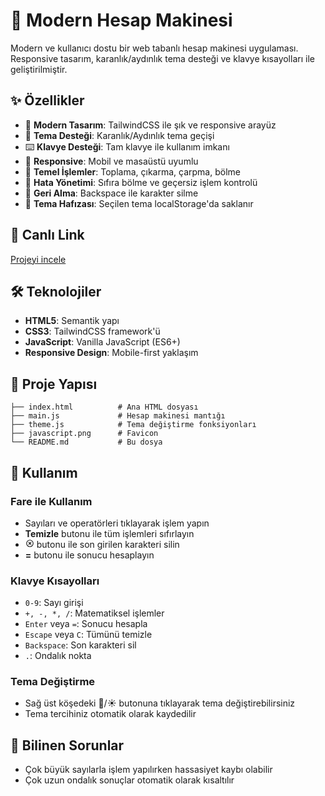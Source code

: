 # 🧮 Modern Hesap Makinesi

Modern ve kullanıcı dostu bir web tabanlı hesap makinesi uygulaması. Responsive tasarım, karanlık/aydınlık tema desteği ve klavye kısayolları ile geliştirilmiştir.

## ✨ Özellikler

- 🎨 **Modern Tasarım**: TailwindCSS ile şık ve responsive arayüz
- 🌙 **Tema Desteği**: Karanlık/Aydınlık tema geçişi
- ⌨️ **Klavye Desteği**: Tam klavye ile kullanım imkanı
- 📱 **Responsive**: Mobil ve masaüstü uyumlu
- 🔢 **Temel İşlemler**: Toplama, çıkarma, çarpma, bölme
- 🚫 **Hata Yönetimi**: Sıfıra bölme ve geçersiz işlem kontrolü
- 🔄 **Geri Alma**: Backspace ile karakter silme
- 💾 **Tema Hafızası**: Seçilen tema localStorage'da saklanır

## 🚀 Canlı Link

[Projeyi incele](https://melihcandemir.github.io/Calculator/)

## 🛠️ Teknolojiler

- **HTML5**: Semantik yapı
- **CSS3**: TailwindCSS framework'ü
- **JavaScript**: Vanilla JavaScript (ES6+)
- **Responsive Design**: Mobile-first yaklaşım

## 📁 Proje Yapısı

```
├── index.html          # Ana HTML dosyası
├── main.js             # Hesap makinesi mantığı
├── theme.js            # Tema değiştirme fonksiyonları
├── javascript.png      # Favicon
└── README.md           # Bu dosya
```

## 🎯 Kullanım

### Fare ile Kullanım

- Sayıları ve operatörleri tıklayarak işlem yapın
- **Temizle** butonu ile tüm işlemleri sıfırlayın
- **<svg
                class="w-6 h-6 text-white"
                aria-hidden="true"
                xmlns="http://www.w3.org/2000/svg"
                width="14"
                height="14"
                fill="none"
                viewBox="0 0 24 24"
              >
  <path
                  stroke="currentColor"
                  stroke-linecap="round"
                  stroke-linejoin="round"
                  stroke-width="2"
                  d="m15 9-6 6m0-6 6 6m6-3a9 9 0 1 1-18 0 9 9 0 0 1 18 0Z"
                />
  </svg>** butonu ile son girilen karakteri silin
- **=** butonu ile sonucu hesaplayın

### Klavye Kısayolları

- `0-9`: Sayı girişi
- `+, -, *, /`: Matematiksel işlemler
- `Enter` veya `=`: Sonucu hesapla
- `Escape` veya `C`: Tümünü temizle
- `Backspace`: Son karakteri sil
- `.`: Ondalık nokta

### Tema Değiştirme

- Sağ üst köşedeki 🌙/☀️ butonuna tıklayarak tema değiştirebilirsiniz
- Tema tercihiniz otomatik olarak kaydedilir

## 🐛 Bilinen Sorunlar

- Çok büyük sayılarla işlem yapılırken hassasiyet kaybı olabilir
- Çok uzun ondalık sonuçlar otomatik olarak kısaltılır
